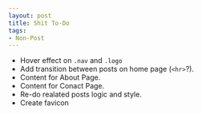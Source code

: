 ```yaml
---
layout: post
title: Shit To-Do
tags:
- Non-Post
---
```


- Hover effect on `.nav` and `.logo`
- Add transition between posts on home page (`<hr>`?).
- Content for About Page.
- Content for Conact Page.
- Re-do realated posts logic and style.
- Create favicon
